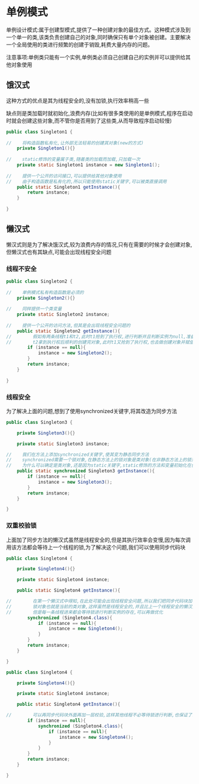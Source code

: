 # 单例模式

单例设计模式:属于创建型模式,提供了一种创建对象的最佳方式。这种模式涉及到一个单一的类,该类负责创建自己的对象,同时确保只有单个对象被创建。主要解决一个全局使用的类进行频繁的创建于销毁,耗费大量内存的问题。

注意事项:单例类只能有一个实例,单例类必须自己创建自己的实例并可以提供给其他对象使用

## 饿汉式

这种方式的优点是其为线程安全的,没有加锁,执行效率稍高一些

缺点则是类加载时就初始化,浪费内存(比如有很多类使用的是单例模式,程序在启动时就会创建这些对象,而不管你是否用到了这些类,从而导致程序启动较慢)

```java
public class Singleton1 {
    
//    将构造函数私有化,让外部无法轻易的创建其对象(new的方式)
    private Singleton1(){}
    
//    static修饰的变量属于类,随着类的加载而加载,只加载一次
    private static Singleton1 instance = new Singleton1();
    
//    提供一个公开的访问接口,可以提供给其他对象使用
//    由于构造函数是私有化的,所以只能使用static关键字,可以被类直接调用
    public static Singleton1 getInstance(){
        return instance;
    }
    
}
```

## 懒汉式

懒汉式则是为了解决饿汉式,较为浪费内存的情况,只有在需要的时候才会创建对象,但懒汉式也有其缺点,可能会出现线程安全问题

### 线程不安全

```java
public class Singleton2 {
    
//    单例模式私有构造函数是必须的
    private Singleton2(){}
    
//    同样提供一个类变量
    private static Singleton2 instance;
    
//    提供一个公开的访问方法,但其是会出现线程安全问题的
    public static Singleton2 getInstance(){
//        假如有两条线程t1和t2,此时t1抢到了执行权,进行判断并且判断实例为null,准备创建对象赋值时,被t2抢断
//        t2拿到执行权后顺利的创建完对象,此时t1又抢到了执行权,也去做创建对象并赋值的操作,便出现了创建出不同实例的情况
        if (instance == null){
            instance = new Singleton2();
        }
        return instance;
    }
    
}
```



### 线程安全

为了解决上面的问题,想到了使用synchronized关键字,将其改造为同步方法

```java
public class Singleton3 {

    private Singleton3(){}

    private static Singleton3 instance;

//    我们在方法上添加synchronized关键字,使其变为静态同步方法
//    synchronized需要一个锁对象,在静态方法上的锁对象是类对象(在非静态方法上的锁对象是this,谁调用这个方法this就指向谁),一个类的类对象也只有一个,符合做锁对象的要求
//    为什么可以确定是类对象,还是因为static关键字,static修饰的方法和变量初始化在创建对象之前,此时还没有this
    public static synchronized Singleton3 getInstance(){
        if (instance == null){
            instance = new Singleton3();
        }
        return instance;
    }

}
```



### 双重校验锁

上面加了同步方法的懒汉式虽然是线程安全的,但是其执行效率会变慢,因为每次调用该方法都会等待上一个线程的锁,为了解决这个问题,我们可以使用同步代码块

```java
public class Singleton4 {

    private Singleton4(){}

    private static Singleton4 instance;

    public static Singleton4 getInstance(){

//        在第一个懒汉式中得知,在此处可能会出现线程安全问题,所以我们把同步代码块加在这里
//        锁对象也就是当前的类对象,这样虽然是线程安全的,并且比上一个线程安全的懒汉式看起来执行效率会更高
//        但是每一条线程进来都会等待锁进行判断实例的存在,可以再做优化
        synchronized (Singleton4.class){
            if (instance == null){
                instance = new Singleton4();
            }
        }
        return instance;
    }

}
```

```java
public class Singleton4 {

    private Singleton4(){}

    private static Singleton4 instance;

    public static Singleton4 getInstance(){

//        可以再同步代码块外面再加一层校验,这样其他线程不必等待锁进行判断,也保证了创建对象的安全性
        if (instance == null){
            synchronized (Singleton4.class){
                if (instance == null){
                    instance = new Singleton4();
                }
            }
        }
        return instance;
    }

}
```



